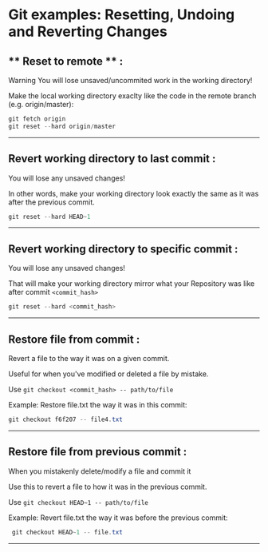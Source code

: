 # Git examples: Resetting, Undoing and Reverting Changes


## ** Reset to remote ** :
Warning You will lose unsaved/uncommited work in the working directory!

Make the local working directory exaclty like the code in the remote branch (e.g. origin/master):
```powershell
git fetch origin
git reset --hard origin/master
```
---
## **Revert working directory to last commit** :
You will lose any unsaved changes!

In other words, make your working directory look exactly the same as it was after the previous commit.
```powershell
git reset --hard HEAD~1
```
---
## **Revert working directory to specific commit** :

You will lose any unsaved changes!

That will make your working directory mirror what your Repository was like after commit `<commit_hash>`

```powershell
git reset --hard <commit_hash>
```
---
## **Restore file from commit** :
Revert a file to the way it was on a given commit.

Useful for when you've modified or deleted a file by mistake.

Use `git checkout <commit_hash> -- path/to/file`

Example: Restore file.txt the way it was in this commit:
```powershell
git checkout f6f207 -- file4.txt
```
---

## **Restore file from previous commit** :

When you mistakenly delete/modify a file and commit it

Use this to revert a file to how it was in the previous commit.

Use `git checkout HEAD~1 -- path/to/file`

Example: Revert file.txt the way it was before the previous commit:

```powershell
 git checkout HEAD~1 -- file.txt
```
---

